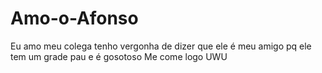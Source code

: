 # Amo-o-Afonso
Eu amo meu colega tenho vergonha de dizer que ele é meu amigo pq ele tem um grade pau e é gosotoso Me come logo UWU
